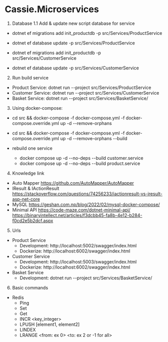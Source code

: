 # Cassie.Microservices

1. Database
1.1 Add & update new script database for service
- dotnet ef migrations add init_productdb -p src/Services/ProductService
- dotnet ef database update -p src/Services/ProductService

- dotnet ef migrations add init_productdb -p src/Services/CustomerService
- dotnet ef database update -p src/Services/CustomerService


2. Run build service
- Product Service: dotnet run --project src/Services/ProductService
- Customer Service: dotnet run --project src/Services/CustomerService
- Basket Service: dotnet run --project src/Services/BasketService/

3. Using docker-compose:
- cd src && docker-compose -f docker-compose.yml -f docker-compose.override.yml up -d --remove-orphans
- cd src && docker-compose -f docker-compose.yml -f docker-compose.override.yml up -d --remove-orphans --build

- rebuild one service
    - docker compose up -d --no-deps --build customer.service
    - docker compose up -d --no-deps --build product.service
4. Knowledge link
- Auto Mapper
    https://github.com/AutoMapper/AutoMapper
- IResult & IActionResult
    https://stackoverflow.com/questions/74256233/iactionresult-vs-iresult-asp-net-core
- MySQL
    https://geshan.com.np/blog/2022/02/mysql-docker-compose/
- Minimal API
    https://code-maze.com/dotnet-minimal-api/
    https://binaryintellect.net/articles/f3dcbb45-fa8b-4e12-b284-f0cd2e5b2dcf.aspx

5. Urls
- Product Service
    - Development: http://localhost:5002/swagger/index.html
    - Dockerize: http://localhost:6002/swagger/index.html
- Customer Service
    - Development: http://localhost:5003/swagger/index.html
    - Dockerize: http://localhost:6002/swagger/index.html
- Basket Service
    - Development: dotnet run --project src/Services/BasketService/

6. Basic commands
- Redis 
    - Ping
    - Set <key> <value>
    - Get <key>
    - INCR <key_integer>
    - LPUSH <key> [element1, element2]
    - LINDEX <key> <index>
    - LRANGE <key> <from: ex 0> <to: ex 2 or -1 for all>
